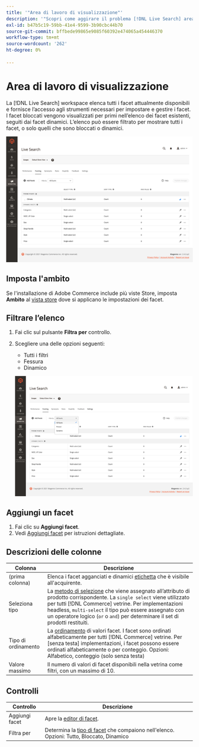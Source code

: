 ```yaml
---
title: '"Area di lavoro di visualizzazione"'
description: '"Scopri come aggirare il problema [!DNL Live Search] area di lavoro di targeting."'
exl-id: b47b5c19-59bb-41e4-9599-3b90cbc44b70
source-git-commit: bffbede99865e9085f60392e474065a454446370
workflow-type: tm+mt
source-wordcount: '262'
ht-degree: 0%

---
```


# Area di lavoro di visualizzazione

La [!DNL Live Search] workspace elenca tutti i facet attualmente disponibili e fornisce l’accesso agli strumenti necessari per impostare e gestire i facet. I facet bloccati vengono visualizzati per primi nell’elenco dei facet esistenti, seguiti dai facet dinamici. L’elenco può essere filtrato per mostrare tutti i facet, o solo quelli che sono bloccati o dinamici.

![Area di lavoro di targeting](assets/faceting-workspace.png)

## Imposta l&#39;ambito

Se l&#39;installazione di Adobe Commerce include più viste Store, imposta **Ambito** al [vista store](https://docs.magento.com/user-guide/configuration/scope.html) dove si applicano le impostazioni dei facet.

## Filtrare l’elenco

1. Fai clic sul pulsante **Filtra per** controllo.
1. Scegliere una delle opzioni seguenti:

   * Tutti i filtri
   * Fessura
   * Dinamico

   ![Area di lavoro di targeting](assets/facets-filter-by.png)

## Aggiungi un facet

1. Fai clic su **Aggiungi facet**.
1. Vedi [Aggiungi facet](facets-add.md) per istruzioni dettagliate.

## Descrizioni delle colonne

| Colonna | Descrizione |
|--- |--- |
| (prima colonna) | Elenca i facet agganciati e dinamici [etichetta](facets-type.md) che è visibile all&#39;acquirente. |
| Seleziona tipo | La [metodo di selezione](facets-type.md) che viene assegnato all’attributo di prodotto corrispondente. La `single select` viene utilizzato per tutti [!DNL Commerce] vetrine. Per implementazioni headless, `multi-select` il tipo può essere assegnato con un operatore logico (`or` o `and`) per determinare il set di prodotti restituiti. |
| Tipo di ordinamento | La [ordinamento](facets-type.md) di valori facet. I facet sono ordinati alfabeticamente per tutti [!DNL Commerce] vetrine. Per [senza testa] implementazioni, i facet possono essere ordinati alfabeticamente o per conteggio. Opzioni: Alfabetico, conteggio (solo senza testa) |
| Valore massimo | Il numero di valori di facet disponibili nella vetrina come filtri, con un massimo di 10. |

## Controlli

| Controllo | Descrizione |
|--- |--- |
| Aggiungi facet | Apre la [editor di facet](facets-add.md). |
| Filtra per | Determina la [tipo di facet](facets-type.md) che compaiono nell&#39;elenco. Opzioni: Tutto, Bloccato, Dinamico |
